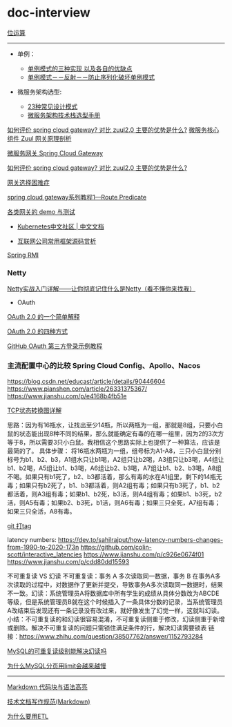 # doc-interview

[位运算](./base/bit-operation.md)


---


- 单例：
  - [单例模式的三种实现 以及各自的优缺点](https://blog.csdn.net/YECrazy/article/details/79481964)
  - [单例模式－－反射－－防止序列化破坏单例模式](https://www.cnblogs.com/ttylinux/p/6498822.html)


- 微服务架构选型:
  - [23种常见设计模式](https://github.com/xingshaocheng/architect-awesome/blob/master/README.md#%E5%BA%94%E7%94%A8%E5%9C%BA%E6%99%AF)
  - [微服务架构技术栈选型手册](https://www.infoq.cn/article/micro-service-technology-stack/)


[如何评价 spring cloud gateway? 对比 zuul2.0 主要的优势是什么?](https://www.zhihu.com/question/280850489/answer/522263176)
[微服务核心组件 Zuul 网关原理剖析](https://cloud.tencent.com/developer/article/1334070)

[微服务网关 Spring Cloud Gateway](https://www.cnblogs.com/cjsblog/p/11099234.html)

[如何评价 spring cloud gateway? 对比 zuul2.0 主要的优势是什么?](https://www.zhihu.com/question/280850489/answer/522263176)

[网关选择困难症](https://www.edjdhbb.com/2018/12/16/%E7%BD%91%E5%85%B3%E9%80%89%E6%8B%A9%E5%9B%B0%E9%9A%BE%E7%97%87/)

[spring cloud gateway系列教程1—Route Predicate](https://www.edjdhbb.com/2018/12/25/spring%20cloud%20gateway%E7%B3%BB%E5%88%97%E6%95%99%E7%A8%8B1%E2%80%94%E2%80%94Route%20Predicate/)

[各类网关的 demo 与测试](https://github.com/kimmking/atlantis)

- [Kubernetes中文社区 | 中文文档](http://docs.kubernetes.org.cn/)

- [互联网公司常用框架源码赏析](https://github.com/doocs/source-code-hunter)

[Spring RMI](https://github.com/doocs/source-code-hunter/blob/main/docs/Spring/RMI/Spring-RMI.md)

### Netty
[Netty实战入门详解——让你彻底记住什么是Netty（看不懂你来找我）](https://www.cnblogs.com/nanaheidebk/p/11025362.html)

- OAuth

[OAuth 2.0 的一个简单解释](https://www.ruanyifeng.com/blog/2019/04/oauth_design.html)

[OAuth 2.0 的四种方式](https://www.ruanyifeng.com/blog/2019/04/oauth-grant-types.html)

[GitHub OAuth 第三方登录示例教程](https://www.ruanyifeng.com/blog/2019/04/github-oauth.html)


### 主流配置中心的比较 Spring Cloud Config、Apollo、Nacos
https://blog.csdn.net/educast/article/details/90446604
https://www.pianshen.com/article/26331375367/
https://www.jianshu.com/p/e4168b4fb51e

[TCP状态转换图详解](https://blog.csdn.net/wenqian1991/article/details/40110703)




思路：因为有16瓶水，让找出至少14瓶，所以两瓶为一组，那就是8组，只要小白鼠的状态能出现8种不同的结果，那么就能确定有毒的在哪一组里，因为2的3次方等于8，所以需要3只小白鼠。我相信这个思路实际上也提供了一种算法，应该是最简的了。
具体步骤：
将16瓶水两瓶为一组，组号标为A1-A8，三只小白鼠分别标号为b1、b2、b3，A1组水只让b1喝，A2组只让b2喝，A3组只让b3喝，A4组让b1、b2喝，A5组让b1、b3喝，A6组让b2、b3喝，A7组让b1、b2、b3喝，A8组不喝。如果只有b1死了，b2、b3都活着，那么有毒的水在A1组里，剩下的14瓶无毒；如果只有b2死了，b1、b3都活着，则A2组有毒；如果只有b3死了，b1、b2都活着，则A3组有毒；如果b1、b2死，b3活，则A4组有毒；如果b1、b3死，b2活，则A5有毒；如果b2、b3死，b1活，则A6有毒；如果三只全死，A7组有毒；如果三只全活，A8有毒。


[git 打tag](https://www.jianshu.com/p/cdd80dd15593)


latency numbers:
https://dev.to/sahilrajput/how-latency-numbers-changes-from-1990-to-2020-173n
https://github.com/colin-scott/interactive_latencies
https://www.jianshu.com/p/c926e0674f01
https://www.jianshu.com/p/cdd80dd15593

不可重复读 VS 幻读
不可重复读：事务 A 多次读取同一数据，事务 B 在事务A多次读取的过程中，对数据作了更新并提交，导致事务A多次读取同一数据时，结果不一致。幻读：系统管理员A将数据库中所有学生的成绩从具体分数改为ABCDE等级，但是系统管理员B就在这个时候插入了一条具体分数的记录，当系统管理员A改结束后发现还有一条记录没有改过来，就好像发生了幻觉一样，这就叫幻读。小结：不可重复读的和幻读很容易混淆，不可重复读侧重于修改，幻读侧重于新增或删除。解决不可重复读的问题只需锁住满足条件的行，解决幻读需要锁表
链接：https://www.zhihu.com/question/38507762/answer/1152793284

[MySQL的可重复读级别能解决幻读吗](https://www.cnblogs.com/liyus/p/10556563.html)

[为什么MySQL分页用limit会越来越慢](https://www.jb51.net/article/218042.htm)


---
[Markdown 代码块与语法高亮](https://www.jianshu.com/p/65ab196bef04)

[技术文档写作规范(Markdown)](https://www.jianshu.com/p/3b638180e42c)

[为什么要用ETL](https://zhuanlan.zhihu.com/p/337994072)

